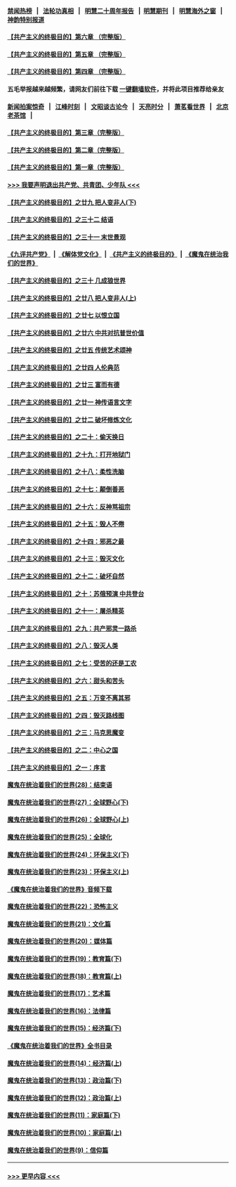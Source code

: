 #### [禁闻热榜](热点新闻.md?=0)  &nbsp;&nbsp;|&nbsp;&nbsp; [法轮功真相](https://github.com/gfw-breaker/truth/blob/master/README.md?=0) &nbsp;&nbsp;|&nbsp;&nbsp; [明慧二十周年报告](https://github.com/gfw-breaker/mh-reports/blob/master/README.md?=0) &nbsp;&nbsp;|&nbsp;&nbsp;[明慧期刊](https://github.com/gfw-breaker/mh-qikan) &nbsp;&nbsp;|&nbsp;&nbsp; [明慧海外之窗](https://github.com/gfw-breaker/mh-news/blob/master/README.md?=0) &nbsp;&nbsp;|&nbsp;&nbsp; [神韵特别报道](https://github.com/gfw-breaker/mh-news/blob/master/shenyun.md?=0)
#### [【共产主义的终极目的】第六章 （完整版）](../pages/nsc422/n11428913.md?t=03041002) 
#### [【共产主义的终极目的】第五章 （完整版）](../pages/nsc422/n11428912.md?t=03041002) 
#### [【共产主义的终极目的】第四章 （完整版）](../pages/nsc422/n11428907.md?t=03041002) 
#### 五毛举报越来越频繁，请网友们前往下载 [一键翻墙软件](https://github.com/gfw-breaker/ssr-accounts)，并将此项目推荐给亲友
#### [新闻拍案惊奇](https://github.com/gfw-breaker/banned-news/blob/master/pages/link4.md) &nbsp;&nbsp;|&nbsp;&nbsp; [江峰时刻](https://github.com/gfw-breaker/banned-news/blob/master/pages/link4.md) &nbsp;&nbsp;|&nbsp;&nbsp; [文昭谈古论今](https://github.com/gfw-breaker/banned-news/blob/master/pages/link4.md) &nbsp;&nbsp;|&nbsp;&nbsp; [天亮时分](https://github.com/gfw-breaker/banned-news/blob/master/pages/link4.md) &nbsp;&nbsp;|&nbsp;&nbsp; [萧茗看世界](https://github.com/gfw-breaker/banned-news/blob/master/pages/link4.md) &nbsp;&nbsp;|&nbsp;&nbsp; [北京老茶馆](https://github.com/gfw-breaker/banned-news/blob/master/pages/link4.md) &nbsp;&nbsp;|&nbsp;&nbsp; 
#### [【共产主义的终极目的】第三章（完整版）](../pages/nsc422/n11428848.md?t=03041002) 
#### [【共产主义的终极目的】第二章（完整版）](../pages/nsc422/n11428831.md?t=03041002) 
#### [【共产主义的终极目的】第一章（完整版）](../pages/nsc422/n11417651.md?t=03041002) 
#### [>>> 我要声明退出共产党、共青团、少年队 <<<](https://github.com/begood0513/goodnews/blob/master/quit/letter.md) 
#### [【共产主义的终极目的】之廿九 把人变非人(下)](../pages/nsc422/n11344140.md?t=03041002) 
#### [【共产主义的终极目的】之三十二 结语](../pages/nsc422/n11360535.md?t=03041002) 
#### [【共产主义的终极目的】之三十一 末世景观](../pages/nsc422/n11351129.md?t=03041002) 
#### [《九评共产党》](https://github.com/begood0513/9ping.md/blob/master/README.md) &nbsp;|&nbsp; [《解体党文化》](../../../../jtdwh.md/blob/master/README.md)  &nbsp;|&nbsp; [《共产主义的终极目的》](../../../../gczydzjmd.md/blob/master/README.md) &nbsp;|&nbsp; [《魔鬼在统治我们的世界》](../../../../mgztzwmdsj.md/blob/master/README.md) 
#### [【共产主义的终极目的】之三十 几成狼世界](../pages/nsc422/n11348280.md?t=03041002) 
#### [【共产主义的终极目的】之廿八 把人变非人(上)](../pages/nsc422/n11340492.md?t=03041002) 
#### [【共产主义的终极目的】之廿七 以恨立国](../pages/nsc422/n11336944.md?t=03041002) 
#### [【共产主义的终极目的】之廿六 中共对抗普世价值](../pages/nsc422/n11324785.md?t=03041002) 
#### [【共产主义的终极目的】之廿五 传统艺术颂神](../pages/nsc422/n11296396.md?t=03041002) 
#### [【共产主义的终极目的】之廿四 人伦典范](../pages/nsc422/n11296397.md?t=03041002) 
#### [【共产主义的终极目的】之廿三 富而有德](../pages/nsc422/n11283598.md?t=03041002) 
#### [【共产主义的终极目的】之廿一 神传语言文字](../pages/nsc422/n11263265.md?t=03041002) 
#### [【共产主义的终极目的】之廿二 破坏修炼文化](../pages/nsc422/n11245728.md?t=03041002) 
#### [【共产主义的终极目的】之二十：偷天换日](../pages/nsc422/n11238846.md?t=03041002) 
#### [【共产主义的终极目的】之十九：打开地狱门](../pages/nsc422/n11206376.md?t=03041002) 
#### [【共产主义的终极目的】之十八：柔性洗脑](../pages/nsc422/n11199994.md?t=03041002) 
#### [【共产主义的终极目的】之十七：颠倒善恶](../pages/nsc422/n11179782.md?t=03041002) 
#### [【共产主义的终极目的】之十六：反神骂祖宗](../pages/nsc422/n11166798.md?t=03041002) 
#### [【共产主义的终极目的】之十五：毁人不倦](../pages/nsc422/n11166792.md?t=03041002) 
#### [【共产主义的终极目的】之十四：邪恶之最](../pages/nsc422/n11150249.md?t=03041002) 
#### [【共产主义的终极目的】之十三：毁灭文化](../pages/nsc422/n11135227.md?t=03041002) 
#### [【共产主义的终极目的】之十二：破坏自然](../pages/nsc422/n11135214.md?t=03041002) 
#### [【共产主义的终极目的】之十：苏俄预演 中共登台](../pages/nsc422/n11118424.md?t=03041002) 
#### [【共产主义的终极目的】之十一：屠杀精英](../pages/nsc422/n11118442.md?t=03041002) 
#### [【共产主义的终极目的】之九：共产邪灵一路杀](../pages/nsc422/n11114139.md?t=03041002) 
#### [【共产主义的终极目的】之八：毁灭人类](../pages/nsc422/n11108503.md?t=03041002) 
#### [【共产主义的终极目的】之七：受苦的还是工农](../pages/nsc422/n11101809.md?t=03041002) 
#### [【共产主义的终极目的】之六：甜头和苦头](../pages/nsc422/n11096971.md?t=03041002) 
#### [【共产主义的终极目的】之五：万变不离其邪](../pages/nsc422/n11091285.md?t=03041002) 
#### [【共产主义的终极目的】之四：毁灭路线图](../pages/nsc422/n11086284.md?t=03041002) 
#### [【共产主义的终极目的】之三：马克思魔变](../pages/nsc422/n11061941.md?t=03041002) 
#### [【共产主义的终极目的】之二：中心之国](../pages/nsc422/n11047728.md?t=03041002) 
#### [【共产主义的终极目的】之一：序言](../pages/nsc422/n11086077.md?t=03041002) 
#### [魔鬼在统治着我们的世界(28)：结束语](../pages/nsc422/n10936246.md?t=03041002) 
#### [魔鬼在统治着我们的世界(27)：全球野心(下)](../pages/nsc422/n10928319.md?t=03041002) 
#### [魔鬼在统治着我们的世界(26)：全球野心(上)](../pages/nsc422/n10900318.md?t=03041002) 
#### [魔鬼在统治着我们的世界(25)：全球化](../pages/nsc422/n10788205.md?t=03041002) 
#### [魔鬼在统治着我们的世界(24)：环保主义(下)](../pages/nsc422/n10695307.md?t=03041002) 
#### [魔鬼在统治着我们的世界(23)：环保主义(上)](../pages/nsc422/n10688613.md?t=03041002) 
#### [《魔鬼在统治着我们的世界》音频下载](../pages/nsc422/n10635553.md?t=03041002) 
#### [魔鬼在统治着我们的世界(22)：恐怖主义](../pages/nsc422/n10614727.md?t=03041002) 
#### [魔鬼在统治着我们的世界(21)：文化篇](../pages/nsc422/n10597706.md?t=03041002) 
#### [魔鬼在统治着我们的世界(20)：媒体篇](../pages/nsc422/n10586579.md?t=03041002) 
#### [魔鬼在统治着我们的世界(19)：教育篇(下)](../pages/nsc422/n10564808.md?t=03041002) 
#### [魔鬼在统治着我们的世界(18)：教育篇(上)](../pages/nsc422/n10526970.md?t=03041002) 
#### [魔鬼在统治着我们的世界(17)：艺术篇](../pages/nsc422/n10499093.md?t=03041002) 
#### [魔鬼在统治着我们的世界(16)：法律篇](../pages/nsc422/n10485969.md?t=03041002) 
#### [魔鬼在统治着我们的世界(15)：经济篇(下)](../pages/nsc422/n10469975.md?t=03041002) 
#### [《魔鬼在统治着我们的世界》全书目录](../pages/nsc422/n10464261.md?t=03041002) 
#### [魔鬼在统治着我们的世界(14)：经济篇(上)](../pages/nsc422/n10457370.md?t=03041002) 
#### [魔鬼在统治着我们的世界(13)：政治篇(下)](../pages/nsc422/n10448270.md?t=03041002) 
#### [魔鬼在统治着我们的世界(12)：政治篇(上)](../pages/nsc422/n10444576.md?t=03041002) 
#### [魔鬼在统治着我们的世界(11)：家庭篇(下)](../pages/nsc422/n10440961.md?t=03041002) 
#### [魔鬼在统治着我们的世界(10)：家庭篇(上)](../pages/nsc422/n10435448.md?t=03041002) 
#### [魔鬼在统治着我们的世界(9)：信仰篇](../pages/nsc422/n10432159.md?t=03041002) 

----
#### [ >>> 更早内容 <<< ](../indexes/nsc422-earlier.md)
